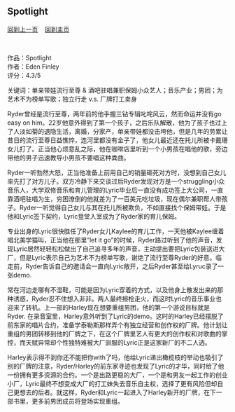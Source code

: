 ## Spotlight
[回到上一页](https://boheme130.github.io/Reviews/)  &nbsp;&nbsp;  [回到主页](https://boheme130.github.io/Fiction.git.io/)


<br>

作品：Spotlight<br>
作者：Eden Finley<br>
评分：4.3/5<br>

关键词：单亲带娃流行至尊 & 酒吧驻唱兼职保姆小众艺人；音乐产业；男团；为艺术不为榜单写歌；独立行走 v.s. 厂牌打工卖身

Ryder曾经是流行至尊，两年前的他手握三钻专辑叱咤风云，然而命运并没有go easy on him。22岁他意外得到了第一个孩子，之后乐队解散，他为了孩子也过上了人淡如菊的退隐生活，离婚，分家产，单亲带娃都没击垮他，但是几年的劳累让昔日的流行至尊日益憔悴，连河里都没有金子了，他女儿最近还在托儿所被卡戴珊女儿打了。正当他心烦意乱之际，他在咖啡店里听到一个小男孩在唱他的歌，旁边带他的男子迅速教导小男孩不要唱这种粪曲。

Ryder一听勃然大怒，正当他准备上前用自己的销量砸死对方时，没想到自己女儿率先打了对方儿子。双方冷静下来交谈过后Ryder发现对方是一个struggling小众音乐人，大学双修音乐和育儿管理的Lyric毕业后一直没有成功签上大公司，一直靠酒吧驻唱为生，穷困潦倒的他就差为了一百美元吃垃圾，现在偶尔兼职帮人带孩子。Ryder一听觉得自己女儿与其在托儿所被欺负，不如直接找个保姆带娃。于是他和Lyric签下契约，Lyric登堂入室成为了Ryder家的育儿保姆。

专业出身的Lyric很快胜任了Ryder女儿Kaylee的育儿工作，一天他被Kaylee缠着唱北美学猫叫，正当他在那里”let it go”的时候，Ryder路过听到了他的声音，发现Lyric居然轻轻松松做出了自己追寻多年的声音，主动提出要把Lyric包装送进大厂，但是Lyric表示自己为艺术不为榜单写歌，谢绝了流行至尊Ryder的好意。临走前，Ryder告诉自己的邀请会一直向Lyric敞开，之后Ryder甚至给Lyruc录了一张demo. 

常在河边走哪有不湿鞋，可能是因为Lyric穿着的方式，以及他身上散发出来的那种诱惑，Ryder忍不住想入非非。两人最终擦枪走火，而这时Lyric的音乐事业也迎来了转机。上一部的Harley现在想要重组男团，他的第一个游说目标就是Ryder. 在录音室里，Harley意外听到了Lyric的demo。这时的Harley已经摆脱了前东家的唱片合约，准备学泰勒斯那样弄个有独立经营和创作权的厂牌。他计划让重组的男团转移到他的厂牌之下，在这个厂牌里艺人有更大的创作权和对歌曲的掌控，而天赋异常却个性独特难被大厂驯服的Lyric正是这家新厂的不二人选。

Harley表示得不到你还不能把你with了吗，他给Lyric递出橄榄枝的举动也吸引了别的厂牌的注意，Ryder/Harley的前东家寻迹也发现了Lyric的才华，同时给了他一份拥有更多资源的合约。一个是出路更稳的大厂，一个是和男友一起工作的创业小厂，Lyric最终不想变成大厂的打工妹失去音乐自主权，选择了更有风险但却自己更想去的后者。就这样，Ryder和Lyric一起进入了Harley新开的厂牌，在下一部书里，更多前男团成员将登场实现重组。